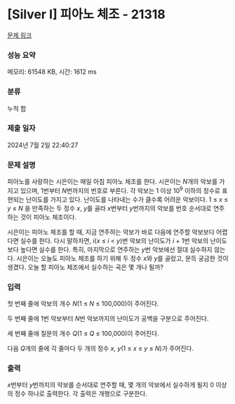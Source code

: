 # [Silver I] 피아노 체조 - 21318 

[문제 링크](https://www.acmicpc.net/problem/21318) 

### 성능 요약

메모리: 61548 KB, 시간: 1612 ms

### 분류

누적 합

### 제출 일자

2024년 7월 2일 22:40:27

### 문제 설명

<p>피아노를 사랑하는 시은이는 매일 아침 피아노 체조를 한다. 시은이는 <em>N</em>개의 악보를 가지고 있으며, 1번부터 <em>N</em>번까지의 번호로 부른다. 각 악보는 1 이상 10<sup>9</sup> 이하의 정수로 표현되는 난이도를 가지고 있다. 난이도를 나타내는 수가 클수록 어려운 악보이다. 1 ≤ <em>x </em>≤ <em>y </em>≤ <em>N </em>을 만족하는 두 정수 <em>x</em>, <em>y</em>를 골라 <em>x</em>번부터 <em>y</em>번까지의 악보를 번호 순서대로 연주하는 것이 피아노 체조이다.</p>

<p>시은이는 피아노 체조를 할 때, 지금 연주하는 악보가 바로 다음에 연주할 악보보다 어렵다면 실수를 한다. 다시 말하자면, <em>i</em>(<em>x</em> ≤ <em>i</em> < <em>y</em>)번 악보의 난이도가 <em>i </em>+ 1번 악보의 난이도보다 높다면 실수를 한다. 특히, 마지막으로 연주하는 <em>y</em>번 악보에선 절대 실수하지 않는다. 시은이는 오늘도 피아노 체조를 하기 위해 두 정수 <em>x</em>와 <em>y</em>를 골랐고, 문득 궁금한 것이 생겼다. 오늘 할 피아노 체조에서 실수하는 곡은 몇 개나 될까?</p>

### 입력 

 <p>첫 번째 줄에 악보의 개수 <em>N</em>(1 ≤ <em>N</em> ≤ 100,000)이 주어진다.</p>

<p>두 번째 줄에 1번 악보부터 <em>N</em>번 악보까지의 난이도가 공백을 구분으로 주어진다.</p>

<p>세 번째 줄에 질문의 개수 <em>Q</em>(1 ≤ <em>Q</em> ≤ 100,000)이 주어진다.</p>

<p>다음 <em>Q</em>개의 줄에 각 줄마다 두 개의 정수 <em>x</em>, <em>y</em>(1 ≤ <em>x</em> ≤ <em>y</em> ≤ <em>N</em>)가 주어진다.</p>

### 출력 

 <p><em>x</em>번부터 <em>y</em>번까지의 악보를 순서대로 연주할 때, 몇 개의 악보에서 실수하게 될지 0 이상의 정수 하나로 출력한다. 각 출력은 개행으로 구분한다.</p>

